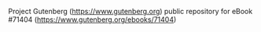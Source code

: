 Project Gutenberg (https://www.gutenberg.org) public repository
for eBook #71404 (https://www.gutenberg.org/ebooks/71404)
